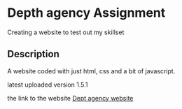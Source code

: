 # Depth agency Assignment
Creating a website to test out my skillset

## Description
A website coded with just html, css and a bit of javascript.

latest uploaded version 1.5.1

the link to the website [Dept agency website](https://zen-goldwasser-0485fc.netlify.app/)


